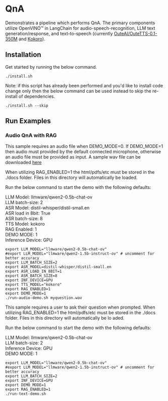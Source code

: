 # QnA
Demonstrates a pipeline which performs QnA. The primary components utilize OpenVINO™ in LangChain for audio-speech-recognition, LLM text generation/response, and text-to-speech (currently [OuteAI/OuteTTS-0.1-350M](https://github.com/openvinotoolkit/openvino_notebooks/blob/latest/notebooks/outetts-text-to-speech/outetts-text-to-speech.ipynb) and [Kokoro](https://huggingface.co/hexgrad/Kokoro-82M)).

## Installation

Get started by running the below command.

```
./install.sh
```

Note: if this script has already been performed and you'd like to install code change only then the below command can be used instead to skip the re-install of dependencies.

```
./install.sh --skip
```

## Run Examples

### Audio QnA with RAG
This sample requires an audio file when DEMO_MODE=0. If DEMO_MODE=1 then audio must provided by the default connected microphone, otherwise an audio file must be provided as input. A sample wav file can be downloaded [here](https://github.com/intel/intel-extension-for-transformers/raw/refs/heads/main/intel_extension_for_transformers/neural_chat/assets/audio/sample_2.wav)

When utilizing RAG_ENABLED=1 the html/pdfs/etc must be stored in the ./docs folder. Files in this directory will automatically be loaded.

Run the below command to start the demo with the following defaults:

LLM Model: llmware/qwen2-0.5b-chat-ov<br>
LLM batch-size: 2<br>
ASR Model: distil-whisper/distil-small.en<br>
ASR load in 8bit: True<br>
ASR batch-size: 8<br>
TTS Model: kokoro<br>
RAG Enabled: 1<br>
DEMO MODE: 1<br>
Inference Device: GPU<br>

```
export LLM_MODEL="llmware/qwen2-0.5b-chat-ov"
#export LLM_MODEL="llmware/qwen2-1.5b-instruct-ov" # uncomment for better accuracy
export LLM_BATCH_SIZE=2
export ASR_MODEL=distil-whisper/distil-small.en
export ASR_LOAD_IN_8BIT=1
export ASR_BATCH_SIZE=8
export INF_DEVICE=GPU
export TTS_MODEL="kokoro"
export RAG_ENABLED=1
export DEMO_MODE=1
./run-audio-demo.sh myquestion.wav
```

This sample requires a user to ask their question when prompted.  When utilizing RAG_ENABLED=1 the html/pdfs/etc must be stored in the ./docs folder. Files in this directory will automatically be lo
aded.

Run the below command to start the demo with the following defaults:

LLM Model: llmware/qwen2-0.5b-chat-ov<br>
LLM batch-size: 2<br>
Inference Device: GPU<br>
DEMO MODE: 1<br>

```
export LLM_MODEL="llmware/qwen2-0.5b-chat-ov"
#export LLM_MODEL="llmware/qwen2-1.5b-instruct-ov" # uncomment for better accuracy
export LLM_BATCH_SIZE=2
export INF_DEVICE=GPU
export DEMO_MODE=1
export RAG_ENABLED=1
./run-text-demo.sh
```
